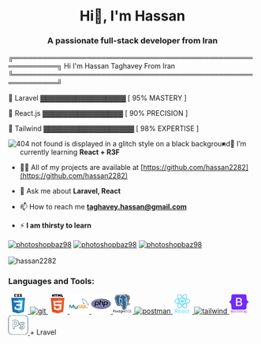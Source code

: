 <h1 align="center"> Hi👋, I'm Hassan</h1>
<h3 align="center">A passionate full-stack developer from Iran</h3>

╔═══════════════════════════════════════════════════════════╗
               Hi I'm Hassan Taghavey From Iran                                            
╚═══════════════════════════════════════════════════════════╝

  🔰 Laravel     ▓▓▓▓▓▓▓▓▓▓▓▓▓▓▓▓▓  [ 95% MASTERY ]
  
  🔰 React.js    ▓▓▓▓▓▓▓▓▓▓▓▓▓▓▓▓   [ 90% PRECISION ]
  
  🔰 Tailwind    ▓▓▓▓▓▓▓▓▓▓▓▓▓▓▓▓▓▓    [ 98% EXPERTISE ]
  


<img src="https://media.tenor.com/IHdlTRsmcS4AAAAM/404.gif" align="left" alt="404 not found is displayed in a glitch style on a black background" loading="lazy">

- 🌱 I’m currently learning **React + R3F**

- 👨‍💻 All of my projects are available at [https://github.com/hassan2282](https://github.com/hassan2282)

- 💬 Ask me about **Laravel, React**

- 📫 How to reach me **taghavey.hassan@gmail.com**

- ⚡ **I am thirsty to learn**

<p align="left">
<a href="https://linkedin.com/in/photoshopbaz98" target="blank"><img align="center" src="https://raw.githubusercontent.com/rahuldkjain/github-profile-readme-generator/master/src/images/icons/Social/linked-in-alt.svg" alt="photoshopbaz98" height="30" width="40" /></a>
<a href="https://fb.com/photoshopbaz98" target="blank"><img align="center" src="https://raw.githubusercontent.com/rahuldkjain/github-profile-readme-generator/master/src/images/icons/Social/facebook.svg" alt="photoshopbaz98" height="30" width="40" /></a>
<a href="https://instagram.com/photoshopbaz98" target="blank"><img align="center" src="https://raw.githubusercontent.com/rahuldkjain/github-profile-readme-generator/master/src/images/icons/Social/instagram.svg" alt="photoshopbaz98" height="30" width="40" /></a>
</p>


<p><img align="center" src="https://github-readme-stats.vercel.app/api/top-langs?username=hassan2282&show_icons=true&locale=en&layout=compact" alt="hassan2282" /></p>


<h3 align="left">Languages and Tools: </h3>
<p align="left">  <a href="https://www.w3schools.com/css/" target="_blank" rel="noreferrer"> <img src="https://raw.githubusercontent.com/devicons/devicon/master/icons/css3/css3-original-wordmark.svg" alt="css3" width="40" height="40"/> </a> <a href="https://git-scm.com/" target="_blank" rel="noreferrer"> <img src="https://www.vectorlogo.zone/logos/git-scm/git-scm-icon.svg" alt="git" width="40" height="40"/> </a> <a href="https://www.w3.org/html/" target="_blank" rel="noreferrer"> <img src="https://raw.githubusercontent.com/devicons/devicon/master/icons/html5/html5-original-wordmark.svg" alt="html5" width="40" height="40"/> </a> <a href="https://laravel.com/" target="_blank" rel="noreferrer"> </a> <a href="https://www.mysql.com/" target="_blank" rel="noreferrer"> <img src="https://raw.githubusercontent.com/devicons/devicon/master/icons/mysql/mysql-original-wordmark.svg" alt="mysql" width="40" height="40"/> </a>  <a href="https://www.php.net" target="_blank" rel="noreferrer"> <img src="https://raw.githubusercontent.com/devicons/devicon/master/icons/php/php-original.svg" alt="php" width="40" height="40"/> </a> <a href="https://www.postgresql.org" target="_blank" rel="noreferrer"> <img src="https://raw.githubusercontent.com/devicons/devicon/master/icons/postgresql/postgresql-original-wordmark.svg" alt="postgresql" width="40" height="40"/> </a> <a href="https://postman.com" target="_blank" rel="noreferrer"> <img src="https://www.vectorlogo.zone/logos/getpostman/getpostman-icon.svg" alt="postman" width="40" height="40"/> </a> <a href="https://reactjs.org/" target="_blank" rel="noreferrer"> <img src="https://raw.githubusercontent.com/devicons/devicon/master/icons/react/react-original-wordmark.svg" alt="react" width="40" height="40"/> </a> <a href="https://tailwindcss.com/" target="_blank" rel="noreferrer"> <img src="https://www.vectorlogo.zone/logos/tailwindcss/tailwindcss-icon.svg" alt="tailwind" width="40" height="40"/> </a><a href="https://getbootstrap.com" target="_blank" rel="noreferrer"> <img src="https://raw.githubusercontent.com/devicons/devicon/master/icons/bootstrap/bootstrap-plain-wordmark.svg" alt="bootstrap" width="40" height="40"/> </a> <a href="https://www.photoshop.com/en" target="_blank" rel="noreferrer"> <img src="https://raw.githubusercontent.com/devicons/devicon/master/icons/photoshop/photoshop-line.svg" alt="photoshop" width="40" height="40"/> </a> + Lravel </p>
